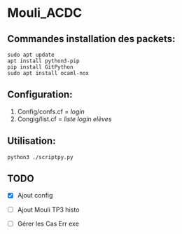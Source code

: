 # Mouli_ACDC

## Commandes installation des packets: 
```
sudo apt update
apt install python3-pip
pip install GitPython
sudo apt install ocaml-nox
```

## Configuration:
1. Config/confs.cf = *login*
2. Congig/list.cf = *liste login elèves*

## Utilisation:
```
python3 ./scriptpy.py
```

## TODO
- [x] Ajout config
- [ ] Ajout Mouli TP3 histo
- [ ] Gérer les Cas Err exe

